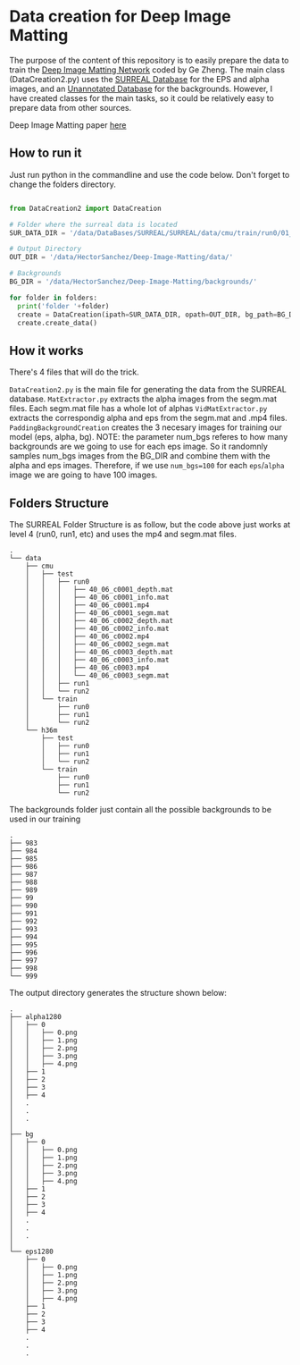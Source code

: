 # Data creation for Deep Image Matting

The purpose of the content of this repository is to easily prepare the data to train the [Deep Image Matting Network](https://github.com/Joker316701882/Deep-Image-Matting) coded by Ge Zheng. The main class (DataCreation2.py) uses the [SURREAL Database](https://github.com/gulvarol/surreal) for the EPS and alpha images, and an [Unannotated Database](http://host.robots.ox.ac.uk/pascal/VOC/databases.html#VOC2006) for the backgrounds. However, I have created classes for the main tasks, so it could be relatively easy to prepare data from other sources.

Deep Image Matting paper [here](https://arxiv.org/pdf/1703.03872.pdf)


## How to run it

Just run python in the commandline and use the code below. Don't forget to change the folders directory.

```python

from DataCreation2 import DataCreation

# Folder where the surreal data is located
SUR_DATA_DIR = '/data/DataBases/SURREAL/SURREAL/data/cmu/train/run0/01_01'

# Output Directory
OUT_DIR = '/data/HectorSanchez/Deep-Image-Matting/data/'

# Backgrounds 
BG_DIR = '/data/HectorSanchez/Deep-Image-Matting/backgrounds/'

for folder in folders:
  print('folder '+folder)
  create = DataCreation(ipath=SUR_DATA_DIR, opath=OUT_DIR, bg_path=BG_DIR)
  create.create_data()
```

## How it works

There's 4 files that will do the trick.

`DataCreation2.py` is the main file for generating the data from the SURREAL database.
`MatExtractor.py` extracts the alpha images from the segm.mat files. Each segm.mat file has a whole lot of alphas
`VidMatExtractor.py` extracts the correspondig alpha and eps from the segm.mat and .mp4 files.
`PaddingBackgroundCreation` creates the 3 necesary images for training our model (eps, alpha, bg). NOTE: the parameter num_bgs referes to how many backgrounds are we going to use for each  eps image. So it randomnly samples num_bgs images from the BG_DIR and combine them with the alpha and eps images. Therefore, if we use `num_bgs=100` for each `eps`/`alpha` image we are going to have 100 images.

## Folders Structure

The SURREAL Folder Structure is as follow, but the code above just works at level 4 (run0, run1, etc) and uses the mp4 and segm.mat files.

```
.
└── data
    ├── cmu
    │   ├── test
    │   │   ├── run0
    │   │   │   ├── 40_06_c0001_depth.mat
    │   │   │   ├── 40_06_c0001_info.mat
    │   │   │   ├── 40_06_c0001.mp4
    │   │   │   ├── 40_06_c0001_segm.mat
    │   │   │   ├── 40_06_c0002_depth.mat
    │   │   │   ├── 40_06_c0002_info.mat
    │   │   │   ├── 40_06_c0002.mp4
    │   │   │   ├── 40_06_c0002_segm.mat
    │   │   │   ├── 40_06_c0003_depth.mat
    │   │   │   ├── 40_06_c0003_info.mat
    │   │   │   ├── 40_06_c0003.mp4
    │   │   │   └── 40_06_c0003_segm.mat
    │   │   ├── run1
    │   │   └── run2
    │   └── train
    │       ├── run0
    │       ├── run1
    │       └── run2
    └── h36m
        ├── test
        │   ├── run0
        │   ├── run1
        │   └── run2
        └── train
            ├── run0
            ├── run1
            └── run2
```

The backgrounds folder just contain all the possible backgrounds to be used in our training

```
.
├── 983
├── 984
├── 985
├── 986
├── 987
├── 988
├── 989
├── 99
├── 990
├── 991
├── 992
├── 993
├── 994
├── 995
├── 996
├── 997
├── 998
└── 999
```

The output directory generates the structure shown below:

```
.
├── alpha1280
│   ├── 0
│   │   ├── 0.png
│   │   ├── 1.png
│   │   ├── 2.png
│   │   ├── 3.png
│   │   ├── 4.png
│   ├── 1
│   ├── 2
│   ├── 3
│   ├── 4
│   .
│   .
│   .
│
├── bg
│   ├── 0
│   │   ├── 0.png
│   │   ├── 1.png
│   │   ├── 2.png
│   │   ├── 3.png
│   │   ├── 4.png
│   ├── 1
│   ├── 2
│   ├── 3
│   ├── 4
│   .
│   .
│   .
│
└── eps1280
    ├── 0
    │   ├── 0.png
    │   ├── 1.png
    │   ├── 2.png
    │   ├── 3.png
    │   ├── 4.png
    ├── 1
    ├── 2
    ├── 3
    ├── 4
    .
    .
    .
```